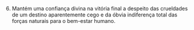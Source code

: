 ﻿6. Mantém uma confiança divina na vitória final a despeito das crueldades de um destino aparentemente cego e da óbvia indiferença total das forças naturais para o bem-estar humano.
